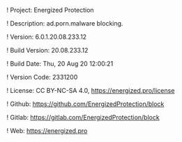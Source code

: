 ! Project: Energized Protection

! Description: ad.porn.malware blocking.

! Version: 6.0.1.20.08.233.12

! Build Version: 20.08.233.12

! Build Date: Thu, 20 Aug 20 12:00:21

! Version Code: 2331200

! License: CC BY-NC-SA 4.0, https://energized.pro/license

! Github: https://github.com/EnergizedProtection/block

! Gitlab: https://gitlab.com/EnergizedProtection/block


! Web: https://energized.pro
